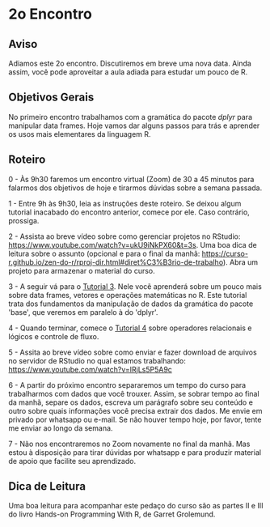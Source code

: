 #  2o Encontro

## Aviso

Adiamos este 2o encontro. Discutiremos em breve uma nova data. Ainda assim, você pode aproveitar a aula adiada para estudar um pouco de R.

## Objetivos Gerais

No primeiro encontro trabalhamos com a gramática do pacote _dplyr_ para manipular data frames. Hoje vamos dar alguns passos para trás e aprender os usos mais elementares da linguagem R. 

## Roteiro

0 - Às 9h30 faremos um encontro virtual (Zoom) de 30 a 45 minutos para falarmos dos objetivos de hoje e tirarmos dúvidas sobre a semana passada.

1 - Entre 9h às 9h30, leia as instruções deste roteiro. Se deixou algum tutorial inacabado do encontro anterior, comece por ele. Caso contrário, prossiga.

2 - Assista ao breve vídeo sobre como gerenciar projetos no RStudio: https://www.youtube.com/watch?v=ukU9iNkPX60&t=3s. Uma boa dica de leitura sobre o assunto (opcional e para o final da manhã: https://curso-r.github.io/zen-do-r/rproj-dir.html#diret%C3%B3rio-de-trabalho). Abra um projeto para armazenar o material do curso.

3 - A seguir vá para o [Tutorial 3](https://github.com/seade-R/programacao-r/blob/master/tutorials/tutorial-03.md). Nele vocẽ aprenderá sobre um pouco mais sobre data frames, vetores e operações matemáticas no R. Este tutorial trata dos fundamentos da manipulação de dados da gramática do pacote 'base', que veremos em paralelo à do 'dplyr'.

4 - Quando terminar, comece o [Tutorial 4](https://github.com/seade-R/programacao-r/blob/master/tutorials/tutorial-04.md) sobre operadores relacionais e lógicos e controle de fluxo.

5 - Assita ao breve vídeo sobre como enviar e fazer download de arquivos no servidor de RStudio no qual estamos trabalhando: https://www.youtube.com/watch?v=IRjLs5P5A9c

6 - A partir do próximo encontro separaremos um tempo do curso para trabalharmos com dados que você trouxer. Assim, se sobrar tempo ao final da manhã, separe os dados, escreva um parágrafo sobre seu conteúdo e outro sobre quais informações você precisa extrair dos dados. Me envie em privado por whatsapp ou e-mail. Se não houver tempo hoje, por favor, tente me enviar ao longo da semana.

7 - Não nos encontraremos no Zoom novamente no final da manhã. Mas estou à disposição para tirar dúvidas por whatsapp e para produzir material de apoio que facilite seu aprendizado.

## Dica de Leitura

Uma boa leitura para acompanhar este pedaço do curso são as partes II e III do livro Hands-on Programming With R, de Garret Grolemund.
